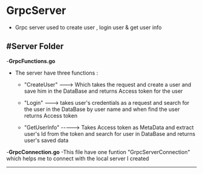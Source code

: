 # GrpcServer
- Grpc server used to create user , login user  & get user info

#**Server Folder**
--------------------

-**GrpcFunctions.go**

  - The server have three functions :

    - "CreateUser" ---> Which takes the request and create a user and save him in the DataBase and returns Access token for the user
  
    - "Login" ---> takes user's credentials as a request and search for the user in the DataBase by user name and when find the user returns Access token
  
    - "GetUserInfo" -----> Takes Access token as MetaData and extract user's Id from the token and search for user in DataBase and returns user's saved data

-**GrpcConnection.go**
  -This file have one funtion "GrpcServerConnection" which helps me to connect with the local server I created 
  
  --------------------------------------------------------------------------------------------------------------------------------------------------------
